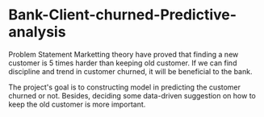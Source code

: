 # Bank-Client-churned-Predictive-analysis

Problem Statement
Marketting theory have proved that finding a new customer is 5 times harder than keeping old customer. If we can find discipline and trend in customer churned, it will be beneficial to the bank.

The project's goal is to constructing model in predicting the customer churned or not. 
Besides, deciding some data-driven suggestion on how to keep the old customer is more important.